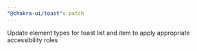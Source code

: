 ```yaml
---
"@chakra-ui/toast": patch
---
```


Update element types for toast list and item to apply appropriate accessibility
roles
